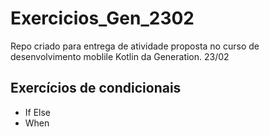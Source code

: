 # Exercicios_Gen_2302
Repo criado para entrega de atividade proposta no curso de desenvolvimento moblile Kotlin da Generation. 23/02

## Exercícios de condicionais
 - If Else
 - When
